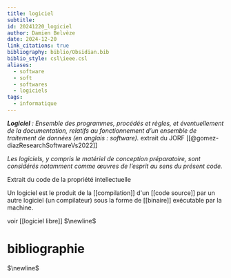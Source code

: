 ```yaml
---
title: logiciel
subtitle: 
id: 20241220_logiciel
author: Damien Belvèze
date: 2024-12-20
link_citations: true
bibliography: biblio/Obsidian.bib
biblio_style: csl\ieee.csl
aliases:
  - software
  - soft
  - softwares
  - logiciels
tags:
  - informatique
---
```

_**Logiciel** : Ensemble des programmes, procédés et règles, et éventuellement de la documentation, relatifs au fonctionnement d’un ensemble de traitement de données (en anglais : software)._ extrait du JORF
[[@gomez-diazResearchSoftwareVs2022]]

_Les logiciels, y compris le matériel de conception préparatoire, sont considérés notamment comme œuvres de l’esprit au sens du présent code._

Extrait du code de la propriété intellectuelle


Un logiciel est le produit de la [[compilation]] d'un [[code source]] par un autre logiciel (un compilateur) sous la forme de [[binaire]] exécutable par la machine. 

voir [[logiciel libre]]
$\newline$
# bibliographie
$\newline$






